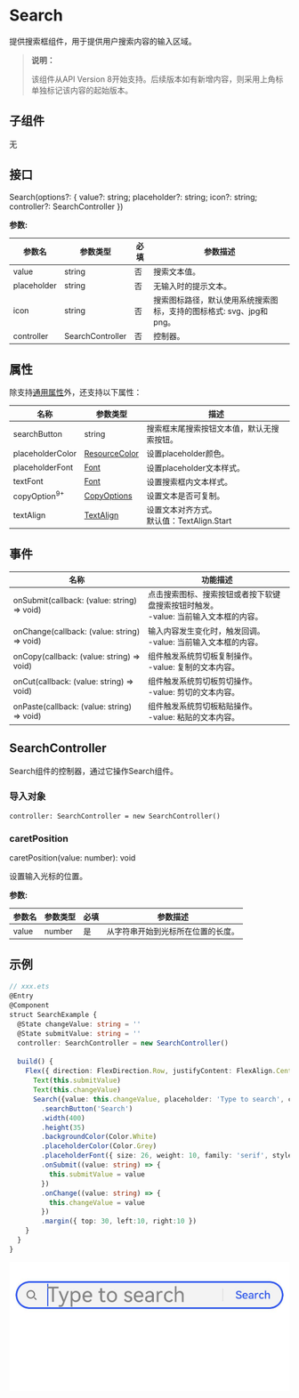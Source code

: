 #  Search

提供搜索框组件，用于提供用户搜索内容的输入区域。

> **说明：**
>
> 该组件从API Version 8开始支持。后续版本如有新增内容，则采用上角标单独标记该内容的起始版本。

## 子组件

无

## 接口

Search(options?: { value?: string; placeholder?: string; icon?: string; controller?: SearchController })

**参数:**

| 参数名      | 参数类型         | 必填 | 参数描述                                                     |
| ----------- | ---------------- | ---- | ------------------------------------------------------------ |
| value       | string           | 否   | 搜索文本值。                                                 |
| placeholder | string           | 否   | 无输入时的提示文本。                                         |
| icon        | string           | 否   | 搜索图标路径，默认使用系统搜索图标，支持的图标格式: svg、jpg和png。 |
| controller  | SearchController | 否   | 控制器。                                                     |

## 属性

除支持[通用属性](ts-universal-attributes-size.md)外，还支持以下属性：

| 名称                    | 参数类型                                         | 描述                                           |
| ----------------------- | ------------------------------------------------ | ---------------------------------------------- |
| searchButton            | string                                           | 搜索框末尾搜索按钮文本值，默认无搜索按钮。     |
| placeholderColor        | [ResourceColor](ts-types.md)            | 设置placeholder颜色。                          |
| placeholderFont         | [Font](ts-types.md)                     | 设置placeholder文本样式。                      |
| textFont                | [Font](ts-types.md)                     | 设置搜索框内文本样式。                         |
| copyOption<sup>9+</sup> | [CopyOptions](ts-appendix-enums.md#copyoptions9) | 设置文本是否可复制。                           |
| textAlign               | [TextAlign](ts-appendix-enums.md#textalign)      | 设置文本对齐方式。<br/>默认值：TextAlign.Start |

## 事件

| 名称                                       | 功能描述                                     |
| ---------------------------------------- | ---------------------------------------- |
| onSubmit(callback: (value: string) => void) | 点击搜索图标、搜索按钮或者按下软键盘搜索按钮时触发。<br> -value: 当前输入文本框的内容。 |
| onChange(callback: (value: string) => void) | 输入内容发生变化时，触发回调。<br> -value: 当前输入文本框的内容。  |
| onCopy(callback: (value: string) => void) | 组件触发系统剪切板复制操作。<br> -value: 复制的文本内容。      |
| onCut(callback: (value: string) => void) | 组件触发系统剪切板剪切操作。<br> -value: 剪切的文本内容。      |
| onPaste(callback: (value: string) => void) | 组件触发系统剪切板粘贴操作。<br> -value: 粘贴的文本内容。      |

## SearchController

Search组件的控制器，通过它操作Search组件。

### 导入对象
```
controller: SearchController = new SearchController()
```
### caretPosition

caretPosition(value: number): void

设置输入光标的位置。

**参数:**

| 参数名 | 参数类型 | 必填 | 参数描述                           |
| ------ | -------- | ---- | ---------------------------------- |
| value  | number   | 是   | 从字符串开始到光标所在位置的长度。 |

##  示例

```ts
// xxx.ets
@Entry
@Component
struct SearchExample {
  @State changeValue: string = ''
  @State submitValue: string = ''
  controller: SearchController = new SearchController()

  build() {
    Flex({ direction: FlexDirection.Row, justifyContent: FlexAlign.Center, alignItems: ItemAlign.Center }) {
      Text(this.submitValue)
      Text(this.changeValue)
      Search({value: this.changeValue, placeholder: 'Type to search', controller: this.controller})
        .searchButton('Search')
        .width(400)
        .height(35)
        .backgroundColor(Color.White)
        .placeholderColor(Color.Grey)
        .placeholderFont({ size: 26, weight: 10, family: 'serif', style: FontStyle.Normal })
        .onSubmit((value: string) => {
          this.submitValue = value
        })
        .onChange((value: string) => {
          this.changeValue = value
        })
        .margin({ top: 30, left:10, right:10 })
    }
  }
}
```
![search](figures/search.png)